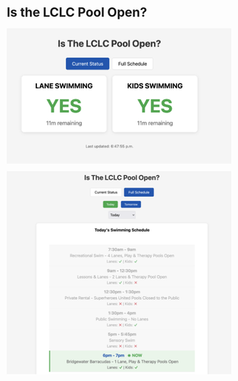 # Is the LCLC Pool Open?

![App main screen](assets/images/01.png)

![Schedule View](assets/images/02.png)
